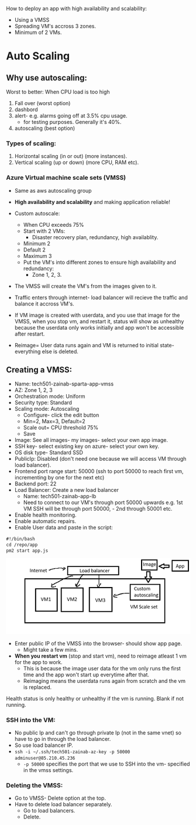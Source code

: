 How to deploy an app with high availability and scalability:
- Using a VMSS
- Spreading VM's accross 3 zones.
- Minimum of 2 VMs.


# Auto Scaling

## Why use autoscaling:

Worst to better: When CPU load is too high
1. Fall over (worst option)
2. dashbord
3. alert- e.g. alarms going off at 3.5% cpu usage.
   - for testing purposes. Generally it's 40%.
4. autoscaling (best option)

### Types of scaling:
1. Horizontal scaling (in or out) (more instances).
2. Vertical scaling (up or down) (more CPU, RAM etc).

### Azure Virtual machine scale sets (VMSS)

- Same as aws autoscaling group
- **High availability and scalability** and making application reliable!
- Custom autoscale:
  - When CPU exceeds 75%
  - Start with 2 VMs:
    - Disaster recovery plan, redundancy, high availablity.
  - Minimum 2
  - Default 2 
  - Maximum 3  
  - Put the VM's into different zones to ensure high availability and redundancy:
    - Zone 1, 2, 3.
- The VMSS will create the VM's from the images given to it.
- Traffic enters through internet- load balancer will recieve the traffic and balance it accross VM's.


- If VM image is created with userdata, and you use that image for the VMSS, when you stop vm, and restart it, status will show as unhealthy because the userdata only works initially and app won't be accessible after restart.

- Reimage= User data runs again and VM is returned to initial state- everything else is deleted.


## Creating a VMSS:
- Name: tech501-zainab-sparta-app-vmss
- AZ: Zone 1, 2, 3
- Orchestration mode: Uniform
- Security type: Standard
- Scaling mode: Autoscaling
    - Configure- click the edit button
    - Min=2, Max=3, Default=2
    - Scale out= CPU threshold 75%
    - Save
- Image: See all images- my images- select your own app image.
- SSH key- select existing key on azure- select your own key.
- OS disk type- Standard SSD
- PublicIp: Disabled (don't need one because we will access VM through load balancer).
- Frontend port range start: 50000 (ssh to port 50000 to reach first vm, incrementing by one for the next etc)
- Backend port: 22
- Load Balancer: Create a new load balancer
    - Name: tech501-zainab-app-lb
    - Need to connect to our VM's through port 50000 upwards e.g. 1st VM SSH will be through port 50000, - 2nd through 50001 etc.
- Enable health monitoring.
- Enable automatic repairs.
- Enable User data and paste in the script:
```
#!/bin/bash
cd /repo/app
pm2 start app.js

```
![alt text](../Images/Diagram.png)



- Enter public IP of the VMSS into the browser- should show app page.
  - Might take a few mins.
- **When you restart vm** (stop and start vm), need to reimage atleast 1 vm for the app to work. 
  - This is because the image user data for the vm only runs the first time and the app won't start up everytime after that.
  - Reimaging means the userdata runs again from scratch and the vm is replaced.

Health status is only healthy or unhealthy if the vm is running. Blank if not running.

### SSH into the VM:

- No public Ip and can't go through private Ip (not in the same vnet) so have to go in through the load balancer.
- So use load balancer IP.
- `ssh -i ~/.ssh/tech501-zainab-az-key -p 50000 adminuser@85.210.45.236`
  - `-p 50000` specifies the port that we use to SSH into the vm- specified in the vmss settings.

### Deleting the VMSS:
- Go to VMSS- Delete option at the top.
- Have to delete load balancer separately. 
  - Go to load balancers.
  - Delete.